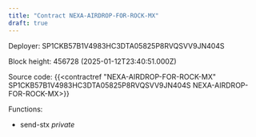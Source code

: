 ```yaml
---
title: "Contract NEXA-AIRDROP-FOR-ROCK-MX"
draft: true
---
```

Deployer: SP1CKB57B1V4983HC3DTA05825P8RVQSVV9JN404S


 



Block height: 456728 (2025-01-12T23:40:51.000Z)

Source code: {{<contractref "NEXA-AIRDROP-FOR-ROCK-MX" SP1CKB57B1V4983HC3DTA05825P8RVQSVV9JN404S NEXA-AIRDROP-FOR-ROCK-MX>}}

Functions:

* send-stx _private_
